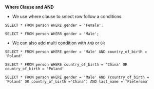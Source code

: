 **Where Clause and AND**

- We use where clause to select row follow a conditions 

`SELECT * FROM person WHERE gender = 'Female';`

`SELECT * FROM person WHERR gender = 'Male';`

- We can also add multi condition with `AND` or `OR`

`SELECT * FROM person WHERE gender = 'Male' AND country_of_birth = 'Poland'`

`SELECT * FROM person WHERE country_of_birth = 'China' OR country_of_birth = 'Poland'`

`SELECT * FROM person WHERE gender = 'Male' AND (country_of_birth = 'Poland' OR country_of_birth ='China') AND last_name = 'Pietersma'`
